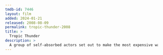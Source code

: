 ```yaml
---
tmdb-id: 7446
layout: film
added: 2024-01-21
released: 2008-08-09
permalink: tropic-thunder-2008
title: >
  Tropic Thunder
description: >
  A group of self-absorbed actors set out to make the most expensive war film ever. After ballooning costs force the studio to cancel the movie, the frustrated director refuses to stop shooting, leading his cast into the jungles of Southeast Asia, where they encounter real bad guys.
---
```

